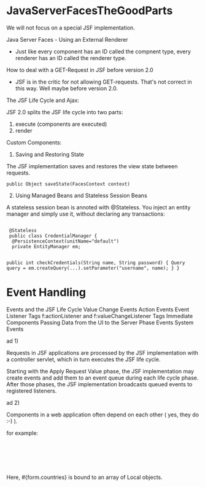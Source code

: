 # JavaServerFacesTheGoodParts

We will not focus on a special JSF implementation.

Java Server Faces - Using an External Renderer

- Just like every component has an ID called the compnent type, every renderer has an ID called the renderer type.

How to deal with a GET-Request in JSF before version 2.0

 - JSF is in the critic for not allowing GET-requests.
   That's not correct in this way. Well maybe before version 2.0.

The JSF Life Cycle and Ajax:

JSF 2.0 splits the JSF life cycle into two parts: 

1. execute (components are executed)
2. render

Custom Components:

1. Saving and Restoring State

The JSF implementation saves and restores the view state between requests.

<code>public Object saveState(FacesContext context)</code>

2. Using Managed Beans and Stateless Session Beans

A stateless session bean is annoted with @Stateless. You inject an entity manager and simply use it, without 
declaring any transactions:

<code>
 @Stateless
 public class CredentialManager {
  @PersistenceContext(unitName="default")
  private EntityManager em;
  
  public int checkCredentials(String name, String password) {
   Query query  = em.createQuery(...).setParameter("username", name);
  }
 }
</code>

Event Handling
==============

Events and the JSF Life Cycle
Value Change Events
Action Events
Event Listener Tags
 f:actionListener and f:valueChangeListener
 Tags
Immediate Components
Passing Data from the UI to the Server
Phase Events
System Events

ad 1)

Requests in JSF applications are processed by the JSF implementation with a controller servlet, which in turn executes the JSF life cycle. 

Starting with the Apply Request Value phase, the JSF implementation may create events and add them to an event queue during each life cycle phase. After those phases, the JSF implementation broadcasts queued events to registered listeners.

ad 2)

Components in a web application often depend on each other ( yes, they do :-) ). 

for example:

<code>
 <h:selectOnMenu value="#{form.country}" onchange="submit()"
  valueChangeListener="#{form.countryChanged}">
   <f:selectItems value="#{form.countries}" var="loc"
    itemLabel="#{loc.displayCountry}" itemValue="#{loc.country}"/>
 </h:selectOneMenu>
 </code>
 
 Here, #{form.countries} is bound to an array of Local objects.











